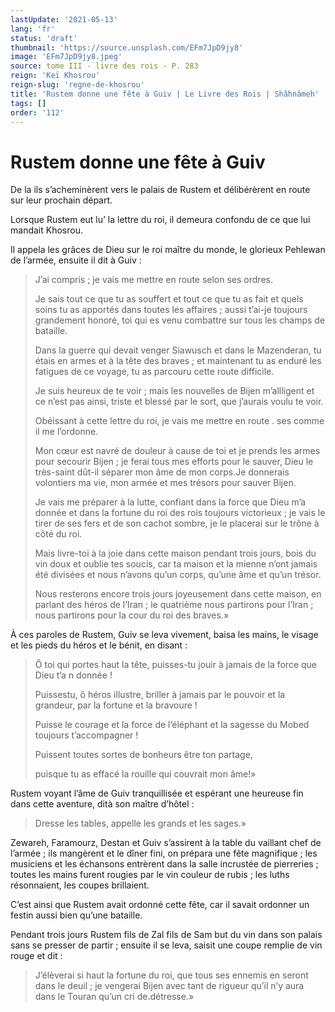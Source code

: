 ```yaml
---
lastUpdate: '2021-05-13'
lang: 'fr'
status: 'draft'
thumbnail: 'https://source.unsplash.com/EFm7JpD9jy8'
image: 'EFm7JpD9jy8.jpeg'
source: tome III - livre des rois - P. 283
reign: 'Keï Khosrou'
reign-slug: 'regne-de-khosrou'
title: 'Rustem donne une fête à Guiv | Le Livre des Rois | Shâhnâmeh'
tags: []
order: '112'
---
```


<!-- LTeX: language=fr -->

# Rustem donne une fête à Guiv

De la ils s’acheminèrent vers le palais de Rustem et délibérèrent en route sur leur prochain départ.

Lorsque Rustem eut lu’ la lettre du roi, il demeura confondu de ce que lui mandait Khosrou.

Il appela les grâces de Dieu sur le roi maître du monde, le glorieux Pehlewan de l’armée, ensuite il dit à Guiv :

> J’ai compris ; je vais me mettre en route selon ses ordres.
>
> Je sais tout ce que tu as souffert et tout ce que tu as fait et quels soins tu as apportés dans toutes les affaires ; aussi t’ai-je toujours grandement honoré, toi qui es venu combattre sur tous les champs de bataille.
>
> Dans la guerre qui devait venger Siawusch et dans le Mazenderan, tu étais en armes et à la tête des braves ; et maintenant tu as enduré les fatigues de ce voyage, tu as parcouru cette route difficile.
>
> Je suis heureux de te voir ; mais les nouvelles de Bijen m’allligent et ce n’est pas ainsi, triste et blessé par le sort, que j’aurais voulu te voir.
>
> Obéissant à cette lettre du roi, je vais me mettre en route .
> ses comme il me l’ordonne.
>
> Mon cœur est navré de douleur à cause de toi et je prends les armes pour secourir Bijen ; je ferai tous mes efforts pour le sauver, Dieu le très-saint dût-il séparer mon âme de mon corps.Je donnerais volontiers ma vie, mon armée et mes trésors pour sauver Bijen.
>
> Je vais me préparer à la lutte, confiant dans la force que Dieu m’a donnée et dans la fortune du roi des rois toujours victorieux ; je vais le tirer de ses fers et de son cachot sombre, je le placerai sur le trône à côté du roi.
>
> Mais livre-toi à la joie dans cette maison pendant trois jours, bois du vin doux et oublie tes soucis, car ta maison et la mienne n’ont jamais été divisées et nous n’avons qu’un corps, qu’une âme et qu’un trésor.
>
> Nous resterons encore trois jours joyeusement dans cette maison, en parlant des héros de l’Iran ; le quatrième nous partirons pour l’Iran ; nous partirons pour la cour du roi des braves.»

À ces paroles de Rustem, Guiv se leva vivement, baisa les mains, le visage et les pieds du héros et le bénit, en disant :

> Ô toi qui portes haut la tête, puisses-tu jouir à jamais de la force que Dieu t’a n donnée !
>
> Puissestu, ô héros illustre, briller à jamais par le pouvoir et la grandeur, par la fortune et la bravoure !
>
> Puisse le courage et la force de l’éléphant et la sagesse du Mobed toujours t’accompagner !
>
> Puissent toutes sortes de bonheurs être ton partage,
>
> puisque tu as effacé la rouille qui couvrait mon âme!»

Rustem voyant l’âme de Guiv tranquillisée et espérant une heureuse fin dans cette aventure, dità son maître d’hôtel :

> Dresse les tables, appelle les grands et les sages.»

Zewareh, Faramourz, Destan et Guiv s’assirent à la table du vaillant chef de l’armée ; ils mangèrent et le dîner fini, on prépara une fête magnifique ; les musiciens et les échansons entrèrent dans la salle incrustée de pierreries ; toutes les mains furent rougies par le vin couleur de rubis ; les luths résonnaient, les coupes brillaient.

C’est ainsi que Rustem avait ordonné cette fête, car il savait ordonner un festin aussi bien qu’une bataille.

Pendant trois jours Rustem fils de Zal fils de Sam but du vin dans son palais sans se presser de partir ; ensuite il se leva, saisit une coupe remplie de vin rouge et dit :

> J’élèverai si haut la fortune du roi, que tous ses ennemis en seront dans le deuil ; je vengerai Bijen avec tant de rigueur qu’il n’y aura dans le Touran qu’un cri de.détresse.»
